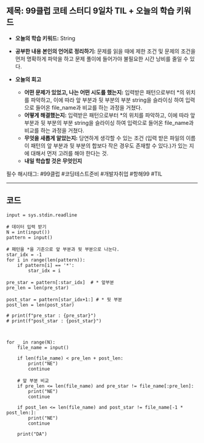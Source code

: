 ## 제목: 99클럽 코테 스터디 9일차 TIL + 오늘의 학습 키워드

- **오늘의 학습 키워드:** String

- **공부한 내용 본인의 언어로 정리하기:** 문제를 읽을 때에 제한 조건 및 문제의 조건을 먼저 명확하게 파악을 하고 문제 풀이에 들어가야 불필요한 시간 낭비를 줄일 수 있다.  
- **오늘의 회고**
  - **어떤 문제가 있었고, 나는 어떤 시도를 했는지:** 입력받은 패턴으로부터 *의 위치를 파악하고, 이에 따라 앞 부분과 뒷 부분의 부분 string을 슬라이싱 하여 입력으로 들어온 file_name과 비교를 하는 과정을 거쳤다. 
  - **어떻게 해결했는지:** 입력받은 패턴으로부터 *의 위치를 파악하고, 이에 따라 앞 부분과 뒷 부분의 부분 string을 슬라이싱 하여 입력으로 들어온 file_name과 비교를 하는 과정을 거쳤다. 
  - **무엇을 새롭게 알았는지:**  당연하게 생각할 수 있는 조건 (입력 받은 파일의 이름이 패턴의 앞 부분과 뒷 부분의 합보다 작은 경우도 존재할 수 있다.)가 있는 지에 대해서 먼저 고려를 해야 한다는 것. 
  - **내일 학습할 것은 무엇인지**
 
  
필수 해시태그: #99클럽 #코딩테스트준비 #개발자취업 #항해99 #TIL

---
## 코드
```import sys 
input = sys.stdin.readline 

# 데이터 입력 받기 
N = int(input()) 
pattern = input() 

# 패턴을 *을 기준으로 앞 부분과 뒷 부분으로 나눈다. 
star_idx = -1 
for i in range(len(pattern)): 
    if pattern[i] == '*': 
        star_idx = i 

pre_star = pattern[:star_idx]  # * 앞부분
pre_len = len(pre_star)

post_star = pattern[star_idx+1:] # * 뒷 부분 
post_len = len(post_star) 

# print(f"pre_star : {pre_star}")
# print(f"post_star : {post_star}")



for _ in range(N): 
    file_name = input() 

    if len(file_name) < pre_len + post_len:
        print("NE")
        continue
    
    # 앞 부분 비교 
    if pre_len <= len(file_name) and pre_star != file_name[:pre_len]: 
        print("NE")
        continue 

    if post_len <= len(file_name) and post_star != file_name[-1 * post_len:]: 
        print("NE") 
        continue 

    print("DA") 
